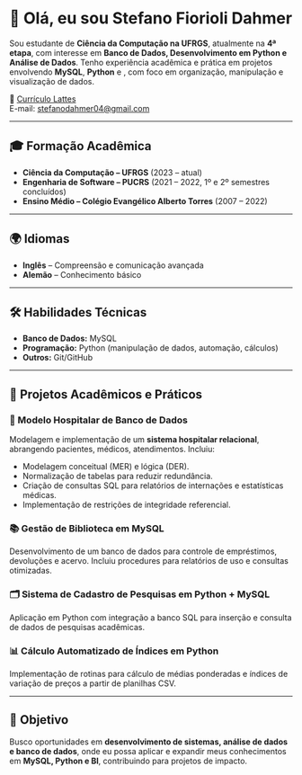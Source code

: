 # 👋 Olá, eu sou Stefano Fiorioli Dahmer  

Sou estudante de **Ciência da Computação na UFRGS**, atualmente na **4ª etapa**, com interesse em **Banco de Dados, Desenvolvimento em Python e Análise de Dados**. Tenho experiência acadêmica e prática em projetos envolvendo **MySQL**, **Python** e , com foco em organização, manipulação e visualização de dados.  

🔗 [Currículo Lattes](http://lattes.cnpq.br/4062835803223916)  
E-mail: stefanodahmer04@gmail.com

---

## 🎓 Formação Acadêmica  
- **Ciência da Computação – UFRGS** (2023 – atual)  
- **Engenharia de Software – PUCRS** (2021 – 2022, 1º e 2º semestres concluídos)  
- **Ensino Médio – Colégio Evangélico Alberto Torres** (2007 – 2022)  

---

## 🌍 Idiomas  
- **Inglês** – Compreensão e comunicação avançada  
- **Alemão** – Conhecimento básico  

---

## 🛠️ Habilidades Técnicas  
- **Banco de Dados:** MySQL  
- **Programação:** Python (manipulação de dados, automação, cálculos)  
- **Outros:** Git/GitHub  

---

## 📌 Projetos Acadêmicos e Práticos  

### 🏥 Modelo Hospitalar de Banco de Dados 
Modelagem e implementação de um **sistema hospitalar relacional**, abrangendo pacientes, médicos, atendimentos. Incluiu:  
- Modelagem conceitual (MER) e lógica (DER).  
- Normalização de tabelas para reduzir redundância.  
- Criação de consultas SQL para relatórios de internações e estatísticas médicas.  
- Implementação de restrições de integridade referencial.  

### 📚 Gestão de Biblioteca em MySQL  
Desenvolvimento de um banco de dados para controle de empréstimos, devoluções e acervo. Incluiu procedures para relatórios de uso e consultas otimizadas.  

### 🗂️ Sistema de Cadastro de Pesquisas em Python + MySQL  
Aplicação em Python com integração a banco SQL para inserção e consulta de dados de pesquisas acadêmicas.  

### 📊 Cálculo Automatizado de Índices em Python  
Implementação de rotinas para cálculo de médias ponderadas e índices de variação de preços a partir de planilhas CSV.  

---

## 🚀 Objetivo  
Busco oportunidades em **desenvolvimento de sistemas, análise de dados e banco de dados**, onde eu possa aplicar e expandir meus conhecimentos em **MySQL, Python e BI**, contribuindo para projetos de impacto.  
